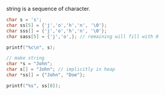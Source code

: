 string is a sequence of character.

```cpp
char s = 's';
char ss[5] = {'j','o','h','n', '\0'};
char sss[] = {'j','o','h','n', '\0'};
char sass[5] = {'j','o',}; // remaining will fill with 0

printf("%c\n", s);

```

```cpp
// make string
char *s = "John";
char s[] = "John"; // implicitly in heap
char *ss[] = {"John", "Doe"};

printf("%s", ss[0]);
```